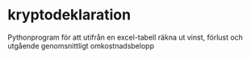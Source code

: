 # kryptodeklaration
Pythonprogram för att utifrån en excel-tabell räkna ut vinst, förlust och utgående genomsnittligt omkostnadsbelopp
